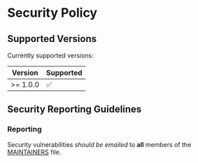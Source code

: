 # Security Policy

## Supported Versions

Currently supported versions:

| Version  | Supported |
| -------- | --------- |
| >= 1.0.0 | &#x2705;  |

## Security Reporting Guidelines

### Reporting

Security vulnerabilities *should be emailed* to **all** members of the [MAINTAINERS](MAINTAINERS.md) file.
